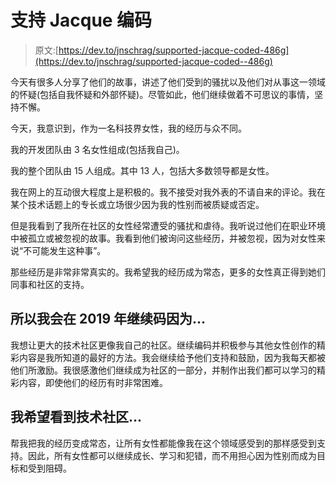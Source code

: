 # 支持 Jacque 编码

> 原文:[https://dev.to/jnschrag/supported-jacque-coded-486g](https://dev.to/jnschrag/supported-jacque-coded--486g)

今天有很多人分享了他们的故事，讲述了他们受到的骚扰以及他们对从事这一领域的怀疑(包括自我怀疑和外部怀疑)。尽管如此，他们继续做着不可思议的事情，坚持不懈。

今天，我意识到，作为一名科技界女性，我的经历与众不同。

我的开发团队由 3 名女性组成(包括我自己)。

我的整个团队由 15 人组成。其中 13 人，包括大多数领导都是女性。

我在网上的互动很大程度上是积极的。我不接受对我外表的不请自来的评论。我在某个技术话题上的专长或立场很少因为我的性别而被质疑或否定。

但是我看到了我所在社区的女性经常遭受的骚扰和虐待。我听说过他们在职业环境中被孤立或被忽视的故事。我看到他们被询问这些经历，并被忽视，因为对女性来说“不可能发生这种事”。

那些经历是非常非常真实的。我希望我的经历成为常态，更多的女性真正得到她们同事和社区的支持。

## [](#so-i-will-continue-to-code-in-2019-because)所以我会在 2019 年继续码因为...

我想让更大的技术社区更像我自己的社区。继续编码并积极参与其他女性创作的精彩内容是我所知道的最好的方法。我会继续给予他们支持和鼓励，因为我每天都被他们所激励。我很感激他们继续成为社区的一部分，并制作出我们都可以学习的精彩内容，即使他们的经历有时非常困难。

## [](#i-hope-to-see-the-tech-community)我希望看到技术社区...

帮我把我的经历变成常态，让所有女性都能像我在这个领域感受到的那样感受到支持。因此，所有女性都可以继续成长、学习和犯错，而不用担心因为性别而成为目标和受到阻碍。
